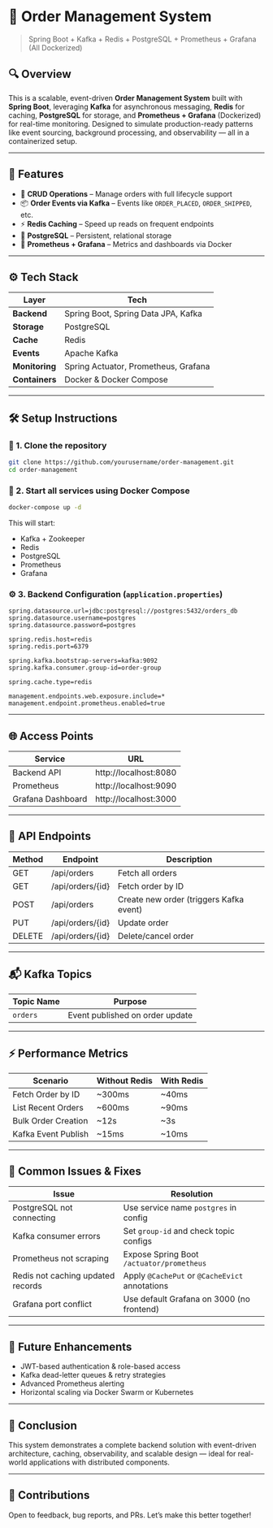 # 🧾 Order Management System  
> Spring Boot + Kafka + Redis + PostgreSQL + Prometheus + Grafana (All Dockerized)

## 🔍 Overview  
This is a scalable, event-driven **Order Management System** built with **Spring Boot**, leveraging **Kafka** for asynchronous messaging, **Redis** for caching, **PostgreSQL** for storage, and **Prometheus + Grafana** (Dockerized) for real-time monitoring. Designed to simulate production-ready patterns like event sourcing, background processing, and observability — all in a containerized setup.

---

## 🚀 Features

- 🧾 **CRUD Operations** – Manage orders with full lifecycle support
- 📦 **Order Events via Kafka** – Events like `ORDER_PLACED`, `ORDER_SHIPPED`, etc.
- ⚡ **Redis Caching** – Speed up reads on frequent endpoints
- 💾 **PostgreSQL** – Persistent, relational storage
- 📡 **Prometheus + Grafana** – Metrics and dashboards via Docker

---

## ⚙️ Tech Stack

| Layer        | Tech                                |
|--------------|-------------------------------------|
| **Backend**  | Spring Boot, Spring Data JPA, Kafka |
| **Storage**  | PostgreSQL                          |
| **Cache**    | Redis                               |
| **Events**   | Apache Kafka                        |
| **Monitoring** | Spring Actuator, Prometheus, Grafana |
| **Containers** | Docker & Docker Compose           |

---

## 🛠️ Setup Instructions

### 🔁 1. Clone the repository

```bash
git clone https://github.com/yourusername/order-management.git
cd order-management
```

### 🐳 2. Start all services using Docker Compose

```bash
docker-compose up -d
```

This will start:
- Kafka + Zookeeper
- Redis
- PostgreSQL
- Prometheus
- Grafana

### ⚙️ 3. Backend Configuration (`application.properties`)

```properties
spring.datasource.url=jdbc:postgresql://postgres:5432/orders_db
spring.datasource.username=postgres
spring.datasource.password=postgres

spring.redis.host=redis
spring.redis.port=6379

spring.kafka.bootstrap-servers=kafka:9092
spring.kafka.consumer.group-id=order-group

spring.cache.type=redis

management.endpoints.web.exposure.include=*
management.endpoint.prometheus.enabled=true
```

---

## 🌐 Access Points

| Service    | URL                         |
|------------|-----------------------------|
| Backend API       | http://localhost:8080       |
| Prometheus        | http://localhost:9090       |
| Grafana Dashboard | http://localhost:3000       |

---

## 🔌 API Endpoints

| Method | Endpoint            | Description             |
|--------|---------------------|-------------------------|
| GET    | /api/orders         | Fetch all orders        |
| GET    | /api/orders/{id}    | Fetch order by ID       |
| POST   | /api/orders         | Create new order (triggers Kafka event) |
| PUT    | /api/orders/{id}    | Update order            |
| DELETE | /api/orders/{id}    | Delete/cancel order     |

---

## 📬 Kafka Topics

| Topic Name        | Purpose                         |
|-------------------|----------------------------------|
| `orders`   | Event published on order update     |

---

## ⚡ Performance Metrics

| Scenario             | Without Redis | With Redis |
|----------------------|---------------|------------|
| Fetch Order by ID    | ~300ms        | ~40ms      |
| List Recent Orders   | ~600ms        | ~90ms      |
| Bulk Order Creation  | ~12s          | ~3s        |
| Kafka Event Publish  | ~15ms         | ~10ms      |

---

## 🧪 Common Issues & Fixes

| Issue                                 | Resolution                          |
|--------------------------------------|--------------------------------------|
| PostgreSQL not connecting            | Use service name `postgres` in config |
| Kafka consumer errors                | Set `group-id` and check topic configs |
| Prometheus not scraping              | Expose Spring Boot `/actuator/prometheus` |
| Redis not caching updated records    | Apply `@CachePut` or `@CacheEvict` annotations |
| Grafana port conflict                | Use default Grafana on 3000 (no frontend) |

---

## 🔐 Future Enhancements

- JWT-based authentication & role-based access
- Kafka dead-letter queues & retry strategies
- Advanced Prometheus alerting
- Horizontal scaling via Docker Swarm or Kubernetes

---

## 📌 Conclusion  
This system demonstrates a complete backend solution with event-driven architecture, caching, observability, and scalable design — ideal for real-world applications with distributed components.

---

## 🤝 Contributions  
Open to feedback, bug reports, and PRs. Let’s make this better together!
